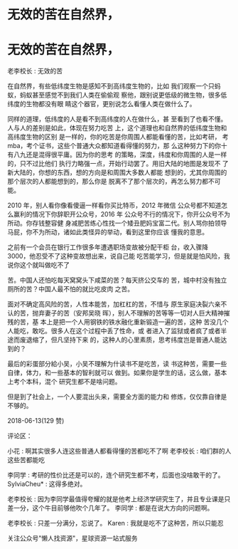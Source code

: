 # 无效的苦在自然界，

# 无效的苦在自然界，

老李校长 : 无效的苦

在自然界，有些低纬度生物是感知不到高纬度生物的，比如 我们观察一个只蚂蚁，蚂蚁甚至感觉不到我们人类在偷偷观 察他，跟别说更低级的微生物，很多低纬度的生物都没有眼 睛这个器官，更别说怎么看懂人类在做什么了。

同样的道理，低纬度的人是看不到高纬度的人在做什么，甚 至看到了也看不懂。人与人的差别是如此，体现在努力吃苦 上，这个道理也和自然界的低纬度生物和高纬度生物的区别 是一样的，你的吃苦是你周围人都能看懂的苦，比如考研， 考 mba，考个证书，这些个普通大众都知道看得懂的努力，那 么这种努力下的你十有八九还是混得很平庸。因为你的思考 的策略，深度，纬度和你周围的人是一样的，只不过比他们 执行力略强一点，开始行动罢了。用旧大陆的地图是发现不 了新大陆的，你想的东西，想的方向是和周围大多数人都能 想到的，尤其你周围的那个层次的人都能想到的，那么你是 脱离不了那个层次的，再怎么努力都不可能。

2010 年，别人看你像看傻逼一样看你买比特币，2012 年微信 公众号都不知道怎么赢利的情况下你辞职开公众号，2016 年 公众号不行的情况下，你开公众号不为所动。你存钱整容健 身减肥苦练心性找一个矮丑肥妈宝富二代。别人骂你拍领导 马屁，你不为所动，诸如此类怪异的举动，看到这里你应该 懂我的意思。

之前有一个会员在银行工作很多年遭遇职场变故被分配干柜 台，收入骤降 3000，他忍受不了这种变故想出来，说自己能 吃苦能学习，但是就是怕风险，我说你这个就叫做吃不了

苦。中国人还怕吃每天窝窝头下咸菜的苦？每天挤公交车的 苦，城中村没有独立厕所的苦？中国人最不怕的就比吃皮肉 之苦。

面对不确定高风险的苦，人性本能苦，加杠杠的苦，不惜与 原生家庭决裂六亲不认的苦，抛弃妻子的苦（安邦吴晓 晖），别人不理解的苦等等一切对人巨大精神摧残的苦，基 本上是把一个人用钢铁的铁水融化重新锻造一遍的苦，这种 苦没几个人能吃，敢吃。很多人在这个过程中丢了性命，或 者进入了监狱或者疯了或者半途而废退缩了，但凡坚持下来 的，这种人的心里素质，思考纬度岂是普通人能达到的？

最后的彩蛋部分給小吴，小吴不理解为什读书不是吃苦，读 书这种苦，需要一些自律，体力，和一些基本的智利就可以 做到。如果你是学生的话，这么做，基本上考个本科，混个 研究生都不是啥问题。

但是到了社会上，一个人要混出头来，需要全方面的能力和 修炼，仅仅靠自律是不够的。

2018-06-13(129 赞)

评论区：

小花 : 啊其实很多人连这些普通人都看得懂的苦都吃不了啊 老李校长 : 咱们群的人这些苦都能吃

李同学 : 考研的性价比还是可以的，连个研究生都不考，后面也没啥敢干的了。 SylviaCheu* : 这得多绝对。

老李校长 : 因为李同学最值得夸耀的就是他考上经济学研究生了，并且专业课是只差一分，这个牛目前够他吹个几年了。 李同学 : 都是在说大方向的问题啊。

老李校长 : 只差一分满分，忘说了。 Karen : 我就是吃不了这种苦，所以只能忍

关注公众号"懒人找资源"，星球资源一站式服务